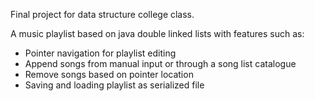 Final project for data structure college class.

A music playlist based on java double linked lists with features such as:
- Pointer navigation for playlist editing
- Append songs from manual input or through a song list catalogue
- Remove songs based on pointer location
- Saving and loading playlist as serialized file